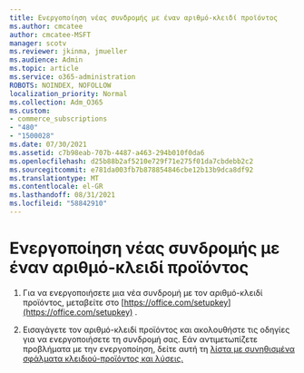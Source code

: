 ```yaml
---
title: Ενεργοποίηση νέας συνδρομής με έναν αριθμό-κλειδί προϊόντος
ms.author: cmcatee
author: cmcatee-MSFT
manager: scotv
ms.reviewer: jkinma, jmueller
ms.audience: Admin
ms.topic: article
ms.service: o365-administration
ROBOTS: NOINDEX, NOFOLLOW
localization_priority: Normal
ms.collection: Adm_O365
ms.custom:
- commerce_subscriptions
- "480"
- "1500028"
ms.date: 07/30/2021
ms.assetid: c7b98eab-707b-4487-a463-294b010f0da6
ms.openlocfilehash: d25b88b2af5210e729f71e275f01da7cbdebb2c2
ms.sourcegitcommit: e781da003fb7b878854846cbe12b13b9dca8df92
ms.translationtype: MT
ms.contentlocale: el-GR
ms.lasthandoff: 08/31/2021
ms.locfileid: "58842910"
---
```

# <a name="activate-a-new-subscription-with-a-product-key"></a>Ενεργοποίηση νέας συνδρομής με έναν αριθμό-κλειδί προϊόντος

1. Για να ενεργοποιήσετε μια νέα συνδρομή με τον αριθμό-κλειδί προϊόντος, μεταβείτε στο [https://office.com/setupkey](https://office.com/setupkey) .

2. Εισαγάγετε τον αριθμό-κλειδί προϊόντος και ακολουθήστε τις οδηγίες για να ενεργοποιήσετε τη συνδρομή σας. Εάν αντιμετωπίζετε προβλήματα με την ενεργοποίηση, δείτε αυτή τη [λίστα με συνηθισμένα σφάλματα κλειδιού-προϊόντος και λύσεις.](https://docs.microsoft.com/microsoft-365/commerce/product-key-errors-and-solutions)
